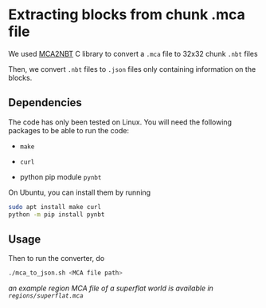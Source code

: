 # Extracting blocks from chunk .mca file

We used [MCA2NBT](https://github.com/HubTou/MCA2NBT) C library to convert a `.mca` file to 32x32 chunk `.nbt` files

Then, we convert `.nbt` files to `.json` files only containing information on the blocks.

## Dependencies

The code has only been tested on Linux. You will need the following packages to be able to run the code:

- `make`

- `curl`

- python pip module `pynbt`

On Ubuntu, you can install them by running
```sh
sudo apt install make curl
python -m pip install pynbt
```

## Usage

Then to run the converter, do
```sh
./mca_to_json.sh <MCA file path>
```

*an example region MCA file of a superflat world is available in `regions/superflat.mca`*

